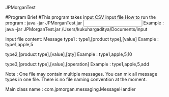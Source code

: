JPMorganTest

#Program Brief
#This program takes input CSV input file
How to run the program :
java -jar JPMorganTest.jar <input file path>
Example :
java -jar JPMorganTest.jar /Users/kukuhargaditya/Documents/input

Input file content:
Message type1 :
type1,[product type],[value]
Example :
type1,apple,5

type2,[product type],[value],[qty]
Example :
type1,apple,5,10

type3,[product type],[value],[operation]
Example :
type1,apple,5,add

Note : One file may contain multiple messages. 
You can mix all message types in one file.
There is no file naming convention at the moment.

Main class name : com.jpmorgan.messaging.MessageHandler
